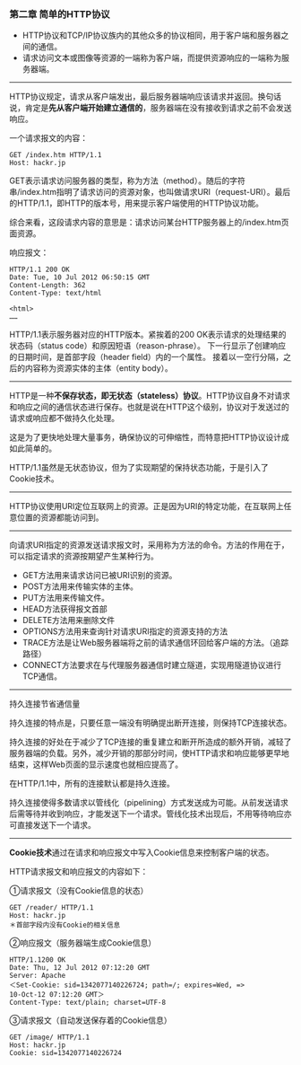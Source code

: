 ### 第二章 简单的HTTP协议

- HTTP协议和TCP/IP协议族内的其他众多的协议相同，用于客户端和服务器之间的通信。
- 请求访问文本或图像等资源的一端称为客户端，而提供资源响应的一端称为服务器端。

---

HTTP协议规定，请求从客户端发出，最后服务器端响应该请求并返回。换句话说，肯定是**先从客户端开始建立通信的**，服务器端在没有接收到请求之前不会发送响应。

一个请求报文的内容：

```http
GET /index.htm HTTP/1.1
Host: hackr.jp
```
GET表示请求访问服务器的类型，称为方法（method）。随后的字符串/index.htm指明了请求访问的资源对象，也叫做请求URI（request-URI）。最后的HTTP/1.1，即HTTP的版本号，用来提示客户端使用的HTTP协议功能。

综合来看，这段请求内容的意思是：请求访问某台HTTP服务器上的/index.htm页面资源。

响应报文：

```http
HTTP/1.1 200 OK
Date: Tue, 10 Jul 2012 06:50:15 GMT
Content-Length: 362
Content-Type: text/html

<html>
……
```
HTTP/1.1表示服务器对应的HTTP版本。紧挨着的200 OK表示请求的处理结果的状态码（status code）和原因短语（reason-phrase）。
下一行显示了创建响应的日期时间，是首部字段（header field）内的一个属性。
接着以一空行分隔，之后的内容称为资源实体的主体（entity body）。

---

HTTP是一种**不保存状态，即无状态（stateless）协议**。HTTP协议自身不对请求和响应之间的通信状态进行保存。也就是说在HTTP这个级别，协议对于发送过的请求或响应都不做持久化处理。

这是为了更快地处理大量事务，确保协议的可伸缩性，而特意把HTTP协议设计成如此简单的。

HTTP/1.1虽然是无状态协议，但为了实现期望的保持状态功能，于是引入了Cookie技术。

---

HTTP协议使用URI定位互联网上的资源。正是因为URI的特定功能，在互联网上任意位置的资源都能访问到。

---

向请求URI指定的资源发送请求报文时，采用称为方法的命令。方法的作用在于，可以指定请求的资源按期望产生某种行为。

- GET方法用来请求访问已被URI识别的资源。
- POST方法用来传输实体的主体。
- PUT方法用来传输文件。
- HEAD方法获得报文首部
- DELETE方法用来删除文件
- OPTIONS方法用来查询针对请求URI指定的资源支持的方法
- TRACE方法是让Web服务器端将之前的请求通信环回给客户端的方法。（追踪路径）
- CONNECT方法要求在与代理服务器通信时建立隧道，实现用隧道协议进行TCP通信。

---

持久连接节省通信量

持久连接的特点是，只要任意一端没有明确提出断开连接，则保持TCP连接状态。

持久连接的好处在于减少了TCP连接的重复建立和断开所造成的额外开销，减轻了服务器端的负载。另外，减少开销的那部分时间，使HTTP请求和响应能够更早地结束，这样Web页面的显示速度也就相应提高了。

在HTTP/1.1中，所有的连接默认都是持久连接。

持久连接使得多数请求以管线化（pipelining）方式发送成为可能。从前发送请求后需等待并收到响应，才能发送下一个请求。管线化技术出现后，不用等待响应亦可直接发送下一个请求。

---

**Cookie技术**通过在请求和响应报文中写入Cookie信息来控制客户端的状态。

HTTP请求报文和响应报文的内容如下：

①请求报文（没有Cookie信息的状态）
```http
GET /reader/ HTTP/1.1
Host: hackr.jp 
＊首部字段内没有Cookie的相关信息
```

②响应报文（服务器端生成Cookie信息）
```http
HTTP/1.1200 OK
Date: Thu, 12 Jul 2012 07:12:20 GMT
Server: Apache
＜Set-Cookie: sid=1342077140226724; path=/; expires=Wed, =>
10-Oct-12 07:12:20 GMT＞
Content-Type: text/plain; charset=UTF-8
```

③请求报文（自动发送保存着的Cookie信息）
```http
GET /image/ HTTP/1.1
Host: hackr.jp
Cookie: sid=1342077140226724
```

